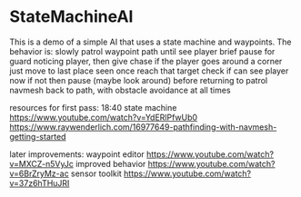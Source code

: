 # StateMachineAI
This is a demo of a simple AI that uses a state machine and waypoints. The behavior is: 
slowly patrol waypoint path until see player
brief pause for guard noticing player, then give chase
if the player goes around a corner just move to last place seen
once reach that target check if can see player now
if not then pause (maybe look around) before returning to patrol
navmesh back to path, with obstacle avoidance at all times

resources for first pass:
18:40 state machine https://www.youtube.com/watch?v=YdERlPfwUb0
https://www.raywenderlich.com/16977649-pathfinding-with-navmesh-getting-started

later improvements:
waypoint editor https://www.youtube.com/watch?v=MXCZ-n5VyJc
improved behavior https://www.youtube.com/watch?v=6BrZryMz-ac
sensor toolkit https://www.youtube.com/watch?v=37z6hTHuJRI
